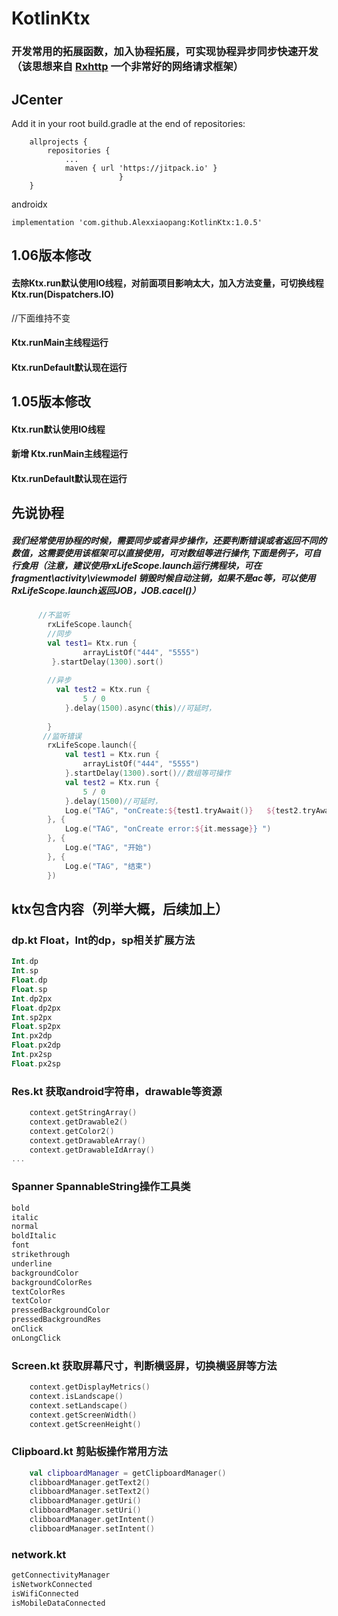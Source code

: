 # KotlinKtx
### 开发常用的拓展函数，加入协程拓展，可实现协程异步同步快速开发（该思想来自 [Rxhttp](https://github.com/liujingxing/okhttp-RxHttp) 一个非常好的网络请求框架）

## JCenter
Add it in your root build.gradle at the end of repositories:
```
	allprojects {
		repositories {
			...
			maven { url 'https://jitpack.io' }
                        }
	}
```
androidx

```
implementation 'com.github.Alexxiaopang:KotlinKtx:1.0.5'
```


## 1.06版本修改
#### 去除Ktx.run默认使用IO线程，对前面项目影响太大，加入方法变量，可切换线程  Ktx.run(Dispatchers.IO)
//下面维持不变
#### Ktx.runMain主线程运行
#### Ktx.runDefault默认现在运行


## 1.05版本修改
#### Ktx.run默认使用IO线程
#### 新增 Ktx.runMain主线程运行
#### Ktx.runDefault默认现在运行



## 先说协程

##### 我们经常使用协程的时候，需要同步或者异步操作，还要判断错误或者返回不同的数值，这需要使用该框架可以直接使用，可对数组等进行操作,下面是例子，可自行食用（注意，建议使用rxLifeScope.launch运行携程块，可在fragment\activity\viewmodel 销毁时候自动注销，如果不是ac等，可以使用RxLifeScope.launch返回JOB，JOB.cacel()）

```kotlin
      //不监听
        rxLifeScope.launch{
        //同步 
        val test1= Ktx.run {
                arrayListOf("444", "5555")
         }.startDelay(1300).sort()
        
        //异步
          val test2 = Ktx.run {
                5 / 0
            }.delay(1500).async(this)//可延时，
        
        }
       //监听错误
        rxLifeScope.launch({
            val test1 = Ktx.run {
                arrayListOf("444", "5555")
            }.startDelay(1300).sort()//数组等可操作
            val test2 = Ktx.run {
                5 / 0
            }.delay(1500)//可延时，
            Log.e("TAG", "onCreate:${test1.tryAwait()}   ${test2.tryAwait()} ")
        }, {
            Log.e("TAG", "onCreate error:${it.message}} ")
        }, {
            Log.e("TAG", "开始")
        }, {
            Log.e("TAG", "结束")
        })
```
## ktx包含内容（列举大概，后续加上）


### dp.kt Float，Int的dp，sp相关扩展方法

```kotlin
Int.dp
Int.sp
Float.dp
Float.sp
Int.dp2px
Float.dp2px
Int.sp2px
Float.sp2px
Int.px2dp
Float.px2dp
Int.px2sp
Float.px2sp

```

### Res.kt 获取android字符串，drawable等资源

```kotlin
    context.getStringArray()
    context.getDrawable2()
    context.getColor2()
    context.getDrawableArray()
    context.getDrawableIdArray()
...
```


### Spanner SpannableString操作工具类
```kotlin
bold
italic
normal
boldItalic
font
strikethrough
underline
backgroundColor
backgroundColorRes
textColorRes
textColor
pressedBackgroundColor
pressedBackgroundRes
onClick
onLongClick
```


### Screen.kt 获取屏幕尺寸，判断横竖屏，切换横竖屏等方法
```kotlin
    context.getDisplayMetrics()
    context.isLandscape()
    context.setLandscape()
    context.getScreenWidth()
    context.getScreenHeight()
```


### Clipboard.kt 剪贴板操作常用方法
```kotlin
    val clipboardManager = getClipboardManager()
    clibboardManager.getText2()
    clibboardManager.setText2()
    clibboardManager.getUri()
    clibboardManager.setUri()
    clibboardManager.getIntent()
    clibboardManager.setIntent()
```


### network.kt

```kotlin
getConnectivityManager
isNetworkConnected
isWifiConnected
isMobileDataConnected
```








